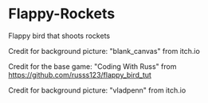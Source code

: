 # Flappy-Rockets
Flappy bird that shoots rockets

Credit for background picture: "blank_canvas" from itch.io

Credit for the base game: "Coding With Russ" from https://github.com/russs123/flappy_bird_tut

Credit for background picture: "vladpenn" from itch.io
